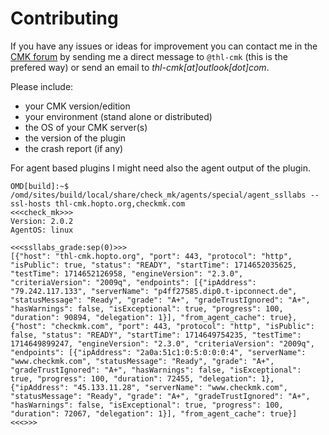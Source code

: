 # Contributing

If you have any issues or ideas for improvement you can contact me in the [CMK forum](https://forum.checkmk.com/) by sending me a direct message to `@thl-cmk` (this is the prefered way) or send an email to _thl-cmk[at]outlook[dot]com_.

Please include:
- your CMK version/edition
- your environment (stand alone or distributed)
- the OS of your CMK server(s)
- the version of the plugin
- the crash report (if any)

For agent based plugins I might need also the agent output of the plugin.
```
OMD[build]:~$ /omd/sites/build/local/share/check_mk/agents/special/agent_ssllabs --ssl-hosts thl-cmk.hopto.org,checkmk.com
<<<check_mk>>>
Version: 2.0.2
AgentOS: linux

<<<ssllabs_grade:sep(0)>>>
[{"host": "thl-cmk.hopto.org", "port": 443, "protocol": "http", "isPublic": true, "status": "READY", "startTime": 1714652035625, "testTime": 1714652126958, "engineVersion": "2.3.0", "criteriaVersion": "2009q", "endpoints": [{"ipAddress": "79.242.117.133", "serverName": "p4ff27585.dip0.t-ipconnect.de", "statusMessage": "Ready", "grade": "A+", "gradeTrustIgnored": "A+", "hasWarnings": false, "isExceptional": true, "progress": 100, "duration": 90894, "delegation": 1}], "from_agent_cache": true}, {"host": "checkmk.com", "port": 443, "protocol": "http", "isPublic": false, "status": "READY", "startTime": 1714649754235, "testTime": 1714649899247, "engineVersion": "2.3.0", "criteriaVersion": "2009q", "endpoints": [{"ipAddress": "2a0a:51c1:0:5:0:0:0:4", "serverName": "www.checkmk.com", "statusMessage": "Ready", "grade": "A+", "gradeTrustIgnored": "A+", "hasWarnings": false, "isExceptional": true, "progress": 100, "duration": 72455, "delegation": 1}, {"ipAddress": "45.133.11.28", "serverName": "www.checkmk.com", "statusMessage": "Ready", "grade": "A+", "gradeTrustIgnored": "A+", "hasWarnings": false, "isExceptional": true, "progress": 100, "duration": 72067, "delegation": 1}], "from_agent_cache": true}]
<<<>>>

```
